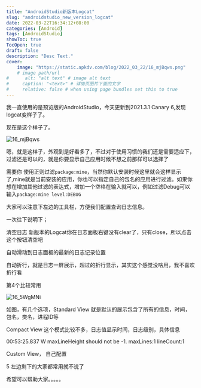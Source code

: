 ```yaml
---
title: "AndroidStudio新版本Logcat"
slug: "androidstudio_new_version_logcat"
date: 2022-03-22T16:34:12+08:00
categories: [Android]
tags: [AndroidStudio]
showToc: true
TocOpen: true
draft: false
description: "Desc Text."
cover:
    image: "https://static.apkdv.com/blog/2022_03_22/16_mjBqws.png" 
    # image path/url
#      alt: "alt text" # image alt text
#     caption: "<text>" # 详情页图片下面的文字
#     relative: false # when using page bundles set this to true
---
```


我一直使用的是预览版的AndroidStudio，今天更新到2021.3.1 Canary 6,发现logcat变样子了。

现在是这个样子了。

![16_mjBqws](https://static.apkdv.com/blog/2022_03_22/16_mjBqws.png)

嗯，就是这样子，外观到是好看多了，不过对于使用习惯的我们还是需要适应下，过滤还是可以的，就是你要显示自己应用时候不想之前那样可以选择了

需要你 使用正则过滤`package:mine`，当然你默认安装时候这里就会这样显示了,mine就是当前安装的应用，你也可以指定自己的包名的应用进行过滤。如果你想在增加其他过滤的表达式，增加一个空格在输入就可以，例如过滤Debug可以输入`package:mine level:DEBUG`

大家可以注意下左边的工具栏，方便我们配置查询日志信息。

一次往下说明下；

清空日志
新版本的Logcat你在日志面板右键没有clear了，只有close，所以点击这个按钮清空吧

自动滑动到日志面板的最新的日志记录位置

自动折行，就是日志一屏展示，超过的折行显示，其实这个感觉没啥用，我不喜欢折行看

第4个比较常用  

![16_5WgMNi](https://static.apkdv.com/blog/2022_03_22/16_mjBqws.png)


如图，有几个选项，Standard View 就是默认的展示包含了所有的信息，时间，包名，类名，进程ID等

Compact View 这个模式比较不多，日志值显示时间，日志级别，具体信息

00:53:25.837 W maxLineHeight should not be -1. maxLines:1 lineCount:1

Custom View， 自己配置

5 左边剩下的大家都常用就不说了

希望可以帮助大家。。。。。

